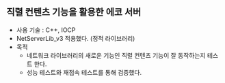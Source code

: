 ## 직렬 컨텐츠 기능을 활용한 에코 서버

- 사용 기술 : C++, IOCP
- NetServerLib_v3 적용했다. (정적 라이브러리)
- 목적
  - 네트워크 라이브러리의 새로운 기능인 직렬 컨텐츠 기능이 잘 동작하는지 테스트 한다.
  - 성능 테스트와 재접속 테스트를 통해 검증했다.
